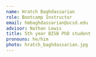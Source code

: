 ```yaml
---
name: Hratch Baghdassarian
role: Bootcamp Instructor
email: hmbaghdassarian@ucsd.edu
advisor: Nathan Lewis
title: 5th year BISB PhD student
pronouns: he/him
photo: hratch_baghdassarian.jpg
---
```



